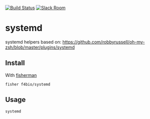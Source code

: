 [![Build Status][travis-badge]][travis-link]
[![Slack Room][slack-badge]][slack-link]

# systemd

systemd helpers
based on: https://github.com/robbyrussell/oh-my-zsh/blob/master/plugins/systemd

## Install

With [fisherman]

```
fisher f4bio/systemd
```

## Usage

```fish
systemd
```

[travis-link]: https://travis-ci.org/f4bio/systemd
[travis-badge]: https://img.shields.io/travis/f4bio/systemd.svg
[slack-link]: https://fisherman-wharf.herokuapp.com
[slack-badge]: https://fisherman-wharf.herokuapp.com/badge.svg
[fisherman]: https://github.com/fisherman/fisherman
